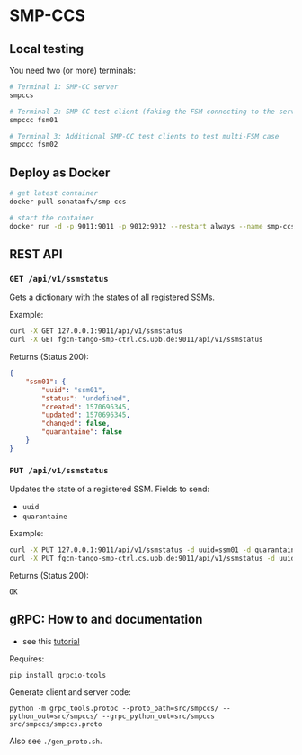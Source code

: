 # SMP-CCS


## Local testing

You need two (or more) terminals:

```sh
# Terminal 1: SMP-CC server
smpccs

# Terminal 2: SMP-CC test client (faking the FSM connecting to the server)
smpccc fsm01

# Terminal 3: Additional SMP-CC test clients to test multi-FSM case
smpccc fsm02
```

## Deploy as Docker

```sh
# get latest container
docker pull sonatanfv/smp-ccs

# start the container
docker run -d -p 9011:9011 -p 9012:9012 --restart always --name smp-ccs sonatanfv/smp-ccs
```

## REST API

### `GET /api/v1/ssmstatus`

Gets a dictionary with the states of all registered SSMs.

Example: 

```sh
curl -X GET 127.0.0.1:9011/api/v1/ssmstatus
curl -X GET fgcn-tango-smp-ctrl.cs.upb.de:9011/api/v1/ssmstatus
```

Returns (Status 200):
```json
{
    "ssm01": {
        "uuid": "ssm01",
        "status": "undefined",
        "created": 1570696345,
        "updated": 1570696345,
        "changed": false,
        "quarantaine": false
    }
}
```

### `PUT /api/v1/ssmstatus`

Updates the state of a registered SSM.
Fields to send:

- `uuid`
- `quarantaine`

Example:

```sh
curl -X PUT 127.0.0.1:9011/api/v1/ssmstatus -d uuid=ssm01 -d quarantaine=1
curl -X PUT fgcn-tango-smp-ctrl.cs.upb.de:9011/api/v1/ssmstatus -d uuid=ssm01 -d quarantaine=1
```

Returns (Status 200):
```
OK
``` 

## gRPC: How to and documentation

* see this [tutorial](https://grpc.io/docs/tutorials/basic/python/)

Requires:

```
pip install grpcio-tools
```

Generate client and server code:

```
python -m grpc_tools.protoc --proto_path=src/smpccs/ --python_out=src/smpccs/ --grpc_python_out=src/smpccs src/smpccs/smpccs.proto            
```

Also see `./gen_proto.sh`.
